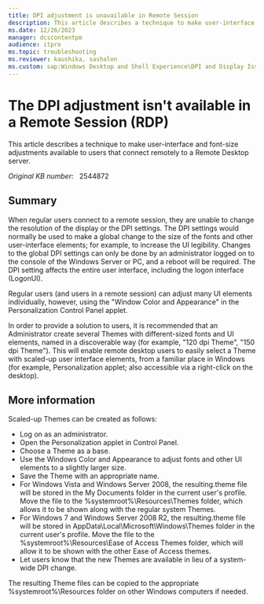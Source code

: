 ```yaml
---
title: DPI adjustment is unavailable in Remote Session
description: This article describes a technique to make user-interface and font-size adjustments available to users that connect remotely to a Remote Desktop server.
ms.date: 12/26/2023
manager: dcscontentpm
audience: itpro
ms.topic: troubleshooting
ms.reviewer: kaushika, sashalon
ms.custom: sap:Windows Desktop and Shell Experience\DPI and Display Issues, csstroubleshoot
---
```

# The DPI adjustment isn't available in a Remote Session (RDP)

This article describes a technique to make user-interface and font-size adjustments available to users that connect remotely to a Remote Desktop server.

_Original KB number:_ &nbsp; 2544872

## Summary

When regular users connect to a remote session, they are unable to change the resolution of the display or the DPI settings. The DPI settings would normally be used to make a global change to the size of the fonts and other user-interface elements; for example, to increase the UI legibility. Changes to the global DPI settings can only be done by an administrator logged on to the console of the Windows Server or PC, and a reboot will be required. The DPI setting affects the entire user interface, including the logon interface (LogonUI).

Regular users (and users in a remote session) can adjust many UI elements individually, however, using the "Window Color and Appearance" in the Personalization Control Panel applet.  

In order to provide a solution to users, it is recommended that an Administrator create several Themes with different-sized fonts and UI elements, named in a discoverable way (for example, "120 dpi Theme", "150 dpi Theme"). This will enable remote desktop users to easily select a Theme with scaled-up user interface elements, from a familiar place in Windows (for example, Personalization applet; also accessible via a right-click on the desktop).

## More information

Scaled-up Themes can be created as follows:

- Log on as an administrator.
- Open the Personalization applet in Control Panel.
- Choose a Theme as a base.
- Use the Windows Color and Appearance to adjust fonts and other UI elements to a slightly larger size.
- Save the Theme with an appropriate name.
- For Windows Vista and Windows Server 2008, the resulting.theme file will be stored in the My Documents folder in the current user's profile. Move the file to the %systemroot%\Resources\Themes folder, which allows it to be shown along with the regular system Themes.  
- For Windows 7 and Windows Server 2008 R2, the resulting.theme file will be stored in AppData\Local\Microsoft\Windows\Themes folder in the current user's profile. Move the file to the %systemroot%\Resources\Ease of Access Themes folder, which will allow it to be shown with the other Ease of Access themes.
- Let users know that the new Themes are available in lieu of a system-wide DPI change.

The resulting Theme files can be copied to the appropriate %systemroot%\Resources folder on other Windows computers if needed.
